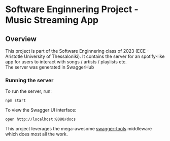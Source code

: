# Software Enginnering Project - Music Streaming App

## Overview
This project is part of the Software Enginnering class of 2023 (ECE - Aristotle University of Thessaloniki). It contains the server for an spotify-like app for users to interact with songs / artists / playlists etc.   
The server was generated in SwaggerHub
 
### Running the server
To run the server, run:

```
npm start
```

To view the Swagger UI interface:

```
open http://localhost:8080/docs
```

This project leverages the mega-awesome [swagger-tools](https://github.com/apigee-127/swagger-tools) middleware which does most all the work.
